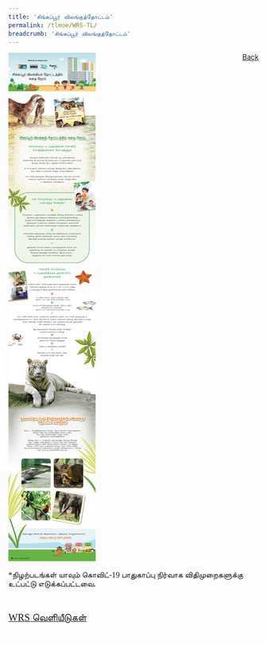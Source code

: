 ```yaml
---
title: 'சிங்கப்பூர் விலங்குத்தோட்டம்'
permalink: /tlmoe/WRS-TL/
breadcrumb: 'சிங்கப்பூர் விலங்குத்தோட்டம்'
---
```

<!-- Global site tag (gtag.js) - Google Ads: 726049306 -->
<script async src="https://www.googletagmanager.com/gtag/js?id=AW-726049306"></script>
<script>
  window.dataLayer = window.dataLayer || [];
  function gtag(){dataLayer.push(arguments);}
  gtag('js', new Date());

  gtag('config', 'AW-726049306');
</script>
<a href="/exhibits/தமிழ்மொழிக்-காட்சிக்கூடம்-e/community-partners2/"   style="float: right;">Back</a>
 <img src="/images/MTLS2021-WRS_TL_Final.jpg">
 <p style="font-family:Anjal InaiMathi; font-size:16px;">*நிழற்படங்கள் யாவும் கொவிட்-19 பாதுகாப்பு நிர்வாக விதிமுறைகளுக்கு உட்பட்டு எடுக்கப்பட்டவை.</p> <br/>
 
 <a href="/images/WRS-Publications-2021.pdf" target="_blank"><span style="font-family:Anjal InaiMathi; font-size:20px;">WRS வெளியீடுகள்</span></a>
 
<div class="btntop"><a href="#top" style="text-decoration:none;"><span style="color:white"><b>Top</b></span></a></div>
